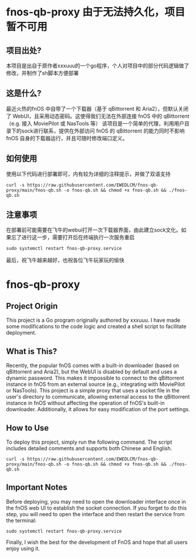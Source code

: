 # fnos-qb-proxy   由于无法持久化，项目暂不可用

## 项目出处?
本项目是出自于原作者xxxuuu的一个go程序，个人对项目中的部分代码逻辑做了修改，并制作了sh脚本方便部署

## 这是什么?
最近火热的fnOS 中自带了一个下载器（基于 qBittorrent 和 Aria2），但默认关闭了 WebUI，且采用动态密码。这使得我们无法在外部连接 fnOS 中的 qBittorrent（e.g. 接入 MoviePilot 或 NasTools 等）
该项目是一个简单的代理，利用用户目录下的sock进行联系，提供在外部访问 fnOS 的 qBittorrent 的能力同时不影响 fnOS 自身的下载器运行，并且可随时修改端口定义。

## 如何使用
使用以下代码进行部署即可，内有较为详细的注释提示，并做了双语支持
```
curl -s https://raw.githubusercontent.com/EWEDLCM/fnos-qb-proxy/main/fnos-qb.sh -o fnos-qb.sh && chmod +x fnos-qb.sh && ./fnos-qb.sh
```
## 注意事项
在部署前可能需要在飞牛的webui打开一次下载器界面，由此建立sock文化。如果忘了进行这一步，需要打开后在终端执行一次服务重启
```
sudo systemctl restart fnos-qb-proxy.service
```
最后，祝飞牛越来越好，也祝各位飞牛玩家玩的愉快

# fnos-qb-proxy

## Project Origin
This project is a Go program originally authored by xxxuuu. I have made some modifications to the code logic and created a shell script to facilitate deployment.

## What is This?
Recently, the popular fnOS comes with a built-in downloader (based on qBittorrent and Aria2), but the WebUI is disabled by default and uses a dynamic password. This makes it impossible to connect to the qBittorrent instance in fnOS from an external source (e.g., integrating with MoviePilot or NasTools).
This project is a simple proxy that uses a socket file in the user's directory to communicate, allowing external access to the qBittorrent instance in fnOS without affecting the operation of fnOS's built-in downloader. Additionally, it allows for easy modification of the port settings.

## How to Use
To deploy this project, simply run the following command. The script includes detailed comments and supports both Chinese and English.
```
curl -s https://raw.githubusercontent.com/EWEDLCM/fnos-qb-proxy/main/fnos-qb.sh -o fnos-qb.sh && chmod +x fnos-qb.sh && ./fnos-qb.sh
```

## Important Notes
Before deploying, you may need to open the downloader interface once in the fnOS web UI to establish the socket connection. If you forget to do this step, you will need to open the interface and then restart the service from the terminal:
```
sudo systemctl restart fnos-qb-proxy.service
```

Finally, I wish the best for the development of FnOS and hope that all users enjoy using it.
